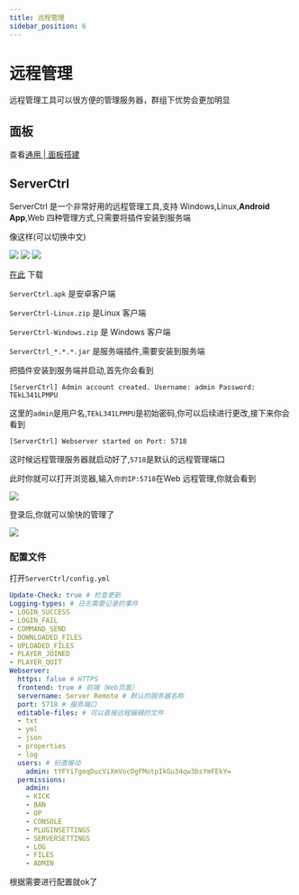 ```yaml
---
title: 远程管理
sidebar_position: 6
---
```


# 远程管理

远程管理工具可以很方便的管理服务器，群组下优势会更加明显

## 面板

查看[通用 | 面板搭建](https://yizhan.wiki/NitWikit/process/dashboard)

## ServerCtrl

ServerCtrl 是一个非常好用的远程管理工具,支持 Windows,Linux,**Android App**,Web 四种管理方式,只需要将插件安装到服务端

像这样(可以切换中文)

![](_image/Android-3.png) ![](_image/Android-2.png) ![](_image/Android-1.png) 

[在此](https://github.com/blitzdose/ServerCtrl/releases) 下载

`ServerCtrl.apk` 是安卓客户端

`ServerCtrl-Linux.zip` 是Linux 客户端

`ServerCtrl-Windows.zip` 是 Windows 客户端

`ServerCtrl_*.*.*.jar` 是服务端插件,需要安装到服务端

把插件安装到服务端并启动,首先你会看到

```
[ServerCtrl] Admin account created. Username: admin Password: TEkL341LPMPU
```

这里的`admin`是用户名,`TEkL341LPMPU`是初始密码,你可以后续进行更改,接下来你会看到

```
[ServerCtrl] Webserver started on Port: 5718
```

这时候远程管理服务器就启动好了,`5718`是默认的远程管理端口

此时你就可以打开浏览器,输入`你的IP:5718`在Web 远程管理,你就会看到

![](_image/Windows-2.jpeg)

登录后,你就可以愉快的管理了

![](_image/Windows-1.jpeg)

### 配置文件

打开`ServerCtrl/config.yml`

```yaml
Update-Check: true # 检查更新
Logging-types: # 日志需要记录的事件
- LOGIN_SUCCESS
- LOGIN_FAIL
- COMMAND_SEND
- DOWNLOADED_FILES
- UPLOADED_FILES
- PLAYER_JOINED
- PLAYER_QUIT
Webserver:
  https: false # HTTPS
  frontend: true # 前端（Web页面）
  servername: Server Remote # 默认的服务器名称
  port: 5718 # 服务端口
  editable-files: # 可以直接远程编辑的文件
  - txt
  - yml
  - json
  - properties
  - log
  users: # 别直接动
    admin: tYFYi7geqDucViXmVocOgFMotpIkGu34qw3bsYmFEkY=
  permissions:
    admin:
    - KICK
    - BAN
    - OP
    - CONSOLE
    - PLUGINSETTINGS
    - SERVERSETTINGS
    - LOG
    - FILES
    - ADMIN

```

根据需要进行配置就ok了